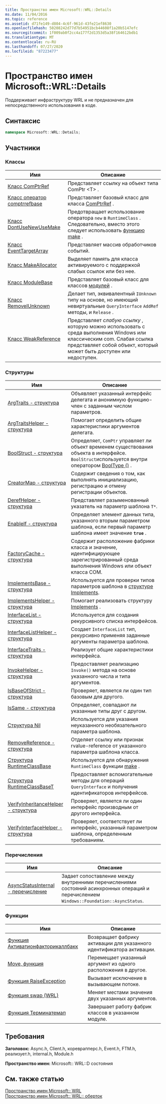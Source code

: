 ```yaml
---
title: Пространство имен Microsoft::WRL::Details
ms.date: 11/04/2016
ms.topic: reference
ms.assetid: d71fe149-d804-4c6f-961d-43fe21ef8630
ms.openlocfilehash: 50208242d77d7b54951bcb44608f1a20b5147efc
ms.sourcegitcommit: 1f009ab0f2cc4a177f2d1353d5a38f164612bdb1
ms.translationtype: MT
ms.contentlocale: ru-RU
ms.lasthandoff: 07/27/2020
ms.locfileid: "87223477"
---
```

# <a name="microsoftwrldetails-namespace"></a>Пространство имен Microsoft::WRL::Details

Поддерживает инфраструктуру WRL и не предназначен для непосредственного использования в коде.

## <a name="syntax"></a>Синтаксис

```cpp
namespace Microsoft::WRL::Details;
```

## <a name="members"></a>Участники

### <a name="classes"></a>Классы

|Имя|Описание|
|----------|-----------------|
|[Класс ComPtrRef](comptrref-class.md)|Представляет ссылку на объект типа ComPtr \<T> .|
|[Класс оператор comptrrefbase](comptrrefbase-class.md)|Представляет базовый класс для класса [ComPtrRef](comptrref-class.md) .|
|[Класс DontUseNewUseMake](dontusenewusemake-class.md)|Предотвращает использование оператора `new` в `RuntimeClass` . Следовательно, вместо этого следует использовать [функцию make](make-function.md) .|
|[Класс EventTargetArray](eventtargetarray-class.md)|Представляет массив обработчиков событий.|
|[Класс MakeAllocator](makeallocator-class.md)|Выделяет память для класса активируемого с поддержкой слабых ссылок или без нее.|
|[Класс ModuleBase](modulebase-class.md)|Представляет базовый класс для классов [модулей](module-class.md) .|
|[Класс RemoveIUnknown](removeiunknown-class.md)|Делает тип, эквивалентный `IUnknown` типу на основе, но имеющий невиртуальные `QueryInterface` `AddRef` методы, и `Release` .|
|[Класс WeakReference](weakreference-class.md)|Представляет *слабую ссылку* , которую можно использовать с среда выполнения Windows или классическим com. Слабая ссылка представляет собой объект, который может быть доступен или недоступен.|

### <a name="structures"></a>Структуры

|Имя|Описание|
|----------|-----------------|
|[ArgTraits - структура](argtraits-structure.md)|Объявляет указанный интерфейс делегата и анонимную функцию-член с заданным числом параметров.|
|[ArgTraitsHelper - структура](argtraitshelper-structure.md)|Помогает определить общие характеристики аргументов делегата.|
|[BoolStruct - структура](boolstruct-structure.md)|Определяет, `ComPtr` управляет ли объект временем существования объекта в интерфейсе. `BoolStruct`используется внутри оператором [BoolType ()](comptr-class.md#operator-microsoft-wrl-details-booltype) .|
|[CreatorMap - структура](creatormap-structure.md)|Содержит сведения о том, как выполнять инициализацию, регистрацию и отмену регистрации объектов.|
|[DerefHelper - структура](derefhelper-structure.md)|Представляет разыменованный указатель на параметр шаблона `T*`.|
|[EnableIf - структура](enableif-structure.md)|Определяет элемент данных типа, указанного вторым параметром шаблона, если первый параметр шаблона имеет значение **`true`** .|
|[FactoryCache - структура](factorycache-structure.md)|Содержит расположение фабрики класса и значение, идентифицирующее зарегистрированный среда выполнения Windows или объект класса COM.|
|[ImplementsBase - структура](implementsbase-structure.md)|Используется для проверки типов параметров шаблона в [структуре Implements](implements-structure.md).|
|[ImplementsHelper - структура](implementshelper-structure.md)|Помогает реализовать структуру [Implements](implements-structure.md) .|
|[InterfaceList - структура](interfacelist-structure.md)|Используется для создания рекурсивного списка интерфейсов.|
|[InterfaceListHelper - структура](interfacelisthelper-structure.md)|Создает `InterfaceList` тип, рекурсивно применяя заданные аргументы параметра шаблона.|
|[InterfaceTraits - структура](interfacetraits-structure.md)|Реализует общие характеристики интерфейса.|
|[InvokeHelper - структура](invokehelper-structure.md)|Предоставляет реализацию `Invoke()` метода на основе указанного числа и типа аргументов.|
|[IsBaseOfStrict - структура](isbaseofstrict-structure.md)|Проверяет, является ли один тип базовым для другого.|
|[IsSame - структура](issame-structure.md)|Определяет, совпадают ли указанные типы друг с другом.|
|[Структура Nil](nil-structure.md)|Используется для указания неуказанного необязательного параметра шаблона.|
|[RemoveReference - структура](removereference-structure.md)|Отделяет ссылку или признак rvalue-reference от указанного параметра шаблона класса.|
|[Структура RuntimeClassBase](runtimeclassbase-structure.md)|Используется для обнаружения `RuntimeClass` функции [make](make-function.md) .|
|[Структура RuntimeClassBaseT](runtimeclassbaset-structure.md)|Предоставляет вспомогательные методы для операций `QueryInterface` и получения идентификаторов интерфейсов.|
|[VerifyInheritanceHelper - структура](verifyinheritancehelper-structure.md)|Проверяет, является ли один интерфейс производным от другого интерфейса.|
|[VerifyInterfaceHelper - структура](verifyinterfacehelper-structure.md)|Проверяет, соответствует ли интерфейс, указанный параметром шаблона, определенным требованиям.|

### <a name="enumerations"></a>Перечисления

|Имя|Описание|
|----------|-----------------|
|[AsyncStatusInternal - перечисление](asyncstatusinternal-enumeration.md)|Задает сопоставление между внутренними перечислениями состояний асинхронных операций и перечислением `Windows::Foundation::AsyncStatus`.|

### <a name="functions"></a>Функции

|Имя|Описание|
|----------|-----------------|
|[Функция Активатионфакторикаллбакк](activationfactorycallback-function.md)|Возвращает фабрику активации для указанного идентификатора активации.|
|[Move, функция](move-function.md)|Перемещает указанный аргумент из одного расположения в другое.|
|[Функция RaiseException](raiseexception-function.md)|Вызывает исключение в вызывающем потоке.|
|[Функция swap (WRL)](swap-function-wrl.md)|Меняет местами значения двух указанных аргументов.|
|[Функция Терминатемап](terminatemap-function.md)|Завершает работу фабрик классов в указанном модуле.|

## <a name="requirements"></a>Требования

**Заголовок:** Async.h, Client.h, кореврапперс.h, Event.h, FTM.h, реализует.h, internal.h, Module.h

**Пространство имен:** Microsoft:: WRL::D состояния

## <a name="see-also"></a>См. также статью

[Пространство имен Microsoft:: WRL](microsoft-wrl-namespace.md)<br/>
[Пространство имен Microsoft:: WRL:: оберток](microsoft-wrl-wrappers-namespace.md)

